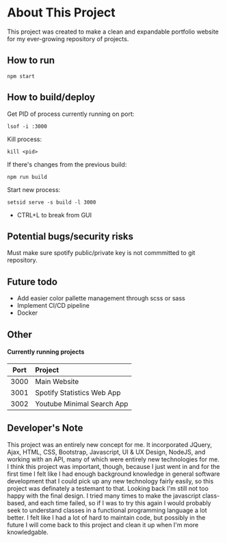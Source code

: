 # About This Project
This project was created to make a clean and expandable portfolio website for my ever-growing repository of projects.

## How to run

```
npm start
```

## How to build/deploy

Get PID of process currently running on port:
```
lsof -i :3000
```
Kill process:
```
kill <pid>
```
If there's changes from the previous build:
```
npm run build
```
Start new process:
```
setsid serve -s build -l 3000
```
* CTRL+L to break from GUI


## Potential bugs/security risks
Must make sure spotify public/private key is not commmitted to git repository.

## Future todo
- Add easier color pallette management through scss or sass
- Implement CI/CD pipeline
- Docker

## Other
#### Currently running projects
| Port          | Project                         |
| ------------- |:--------------------------------|
| 3000          | Main Website                    |
| 3001          | Spotify Statistics Web App      |
| 3002          | Youtube Minimal Search App      |


## Developer's Note
This project was an entirely new concept for me. It incorporated JQuery, Ajax, HTML, CSS, Bootstrap, Javascript, UI & UX Design, NodeJS, and working with an API, many of which were entirely new technologies for me. I think this project was important, though, because I just went in and for the first time I felt like I had enough background knowledge in general software development that I could pick up any new technology fairly easily, so this project was definately a testemant to that. Looking back I'm still not too happy with the final design. I tried many times to make the javascript class-based, and each time failed, so if I was to try this again I would probably seek to understand classes in a functional programming language a lot better. I felt like I had a lot of hard to maintain code, but possibly in the future I will come back to this project and clean it up when I'm more knowledgable.
